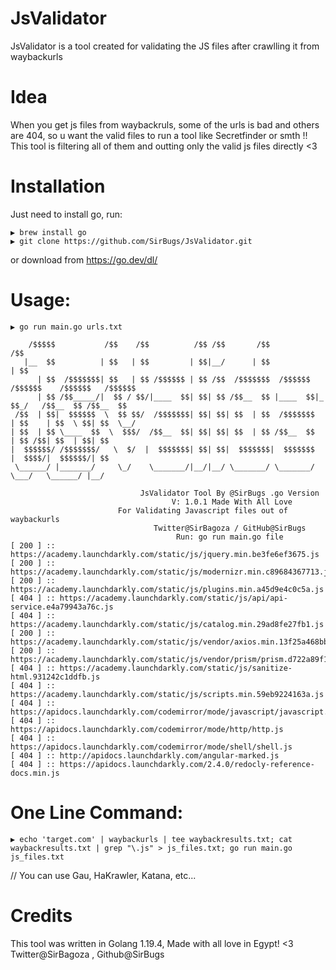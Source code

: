 # JsValidator
JsValidator is a tool created for validating the JS files after crawlling it from waybackurls

# Idea
When you get js files from waybackruls, some of the urls is bad and others are 404, so u want the valid files to run a tool like Secretfinder or smth !!
This tool is filtering all of them and outting only the valid js files directly <3

# Installation
Just need to install go, run:

```
▶ brew install go
▶ git clone https://github.com/SirBugs/JsValidator.git
```

or download from https://go.dev/dl/

# Usage:
```
▶ go run main.go urls.txt

    /$$$$$           /$$    /$$          /$$ /$$       /$$             /$$
   |__  $$          | $$   | $$         | $$|__/      | $$            | $$
      | $$  /$$$$$$$| $$   | $$ /$$$$$$ | $$ /$$  /$$$$$$$  /$$$$$$  /$$$$$$    /$$$$$$   /$$$$$$
      | $$ /$$_____/|  $$ / $$/|____  $$| $$| $$ /$$__  $$ |____  $$|_  $$_/   /$$__  $$ /$$__  $$
 /$$  | $$|  $$$$$$  \  $$ $$/  /$$$$$$$| $$| $$| $$  | $$  /$$$$$$$  | $$    | $$  \ $$| $$  \__/
| $$  | $$ \____  $$  \  $$$/  /$$__  $$| $$| $$| $$  | $$ /$$__  $$  | $$ /$$| $$  | $$| $$
|  $$$$$$/ /$$$$$$$/   \  $/  |  $$$$$$$| $$| $$|  $$$$$$$|  $$$$$$$  |  $$$$/|  $$$$$$/| $$
 \______/ |_______/     \_/    \_______/|__/|__/ \_______/ \_______/   \___/   \______/ |__/

                             JsValidator Tool By @SirBugs .go Version
                                    V: 1.0.1 Made With All Love
                        For Validating Javascript files out of waybackurls
                                Twitter@SirBagoza / GitHub@SirBugs
                                     Run: go run main.go file
[ 200 ] :: https://academy.launchdarkly.com/static/js/jquery.min.be3fe6ef3675.js
[ 200 ] :: https://academy.launchdarkly.com/static/js/modernizr.min.c89684367713.js
[ 200 ] :: https://academy.launchdarkly.com/static/js/plugins.min.a45d9e4c0c5a.js
[ 404 ] :: https://academy.launchdarkly.com/static/js/api/api-service.e4a79943a76c.js
[ 404 ] :: https://academy.launchdarkly.com/static/js/catalog.min.29ad8fe27fb1.js
[ 200 ] :: https://academy.launchdarkly.com/static/js/vendor/axios.min.13f25a468bb3.js
[ 200 ] :: https://academy.launchdarkly.com/static/js/vendor/prism/prism.d722a89f1d58.js
[ 404 ] :: https://academy.launchdarkly.com/static/js/sanitize-html.931242c1ddfb.js
[ 404 ] :: https://academy.launchdarkly.com/static/js/scripts.min.59eb9224163a.js
[ 404 ] :: https://apidocs.launchdarkly.com/codemirror/mode/javascript/javascript.js
[ 404 ] :: https://apidocs.launchdarkly.com/codemirror/mode/http/http.js
[ 404 ] :: https://apidocs.launchdarkly.com/codemirror/mode/shell/shell.js
[ 404 ] :: http://apidocs.launchdarkly.com/angular-marked.js
[ 404 ] :: https://apidocs.launchdarkly.com/2.4.0/redocly-reference-docs.min.js

```

# One Line Command:

```
▶ echo 'target.com' | waybackurls | tee waybackresults.txt; cat waybackresults.txt | grep "\.js" > js_files.txt; go run main.go js_files.txt
```

// You can use Gau, HaKrawler, Katana, etc...

# Credits
This tool was written in Golang 1.19.4, Made with all love in Egypt! <3
Twitter@SirBagoza , Github@SirBugs
